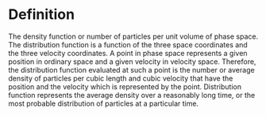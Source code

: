 # Definition

The density function or number of particles per unit volume of phase
space. The distribution function is a function of the three space
coordinates and the three velocity coordinates. A point in phase space
represents a given position in ordinary space and a given velocity in
velocity space. Therefore, the distribution function evaluated at such a
point is the number or average density of particles per cubic length and
cubic velocity that have the position and the velocity which is
represented by the point. Distribution function represents the average
density over a reasonably long time, or the most probable distribution
of particles at a particular time.
